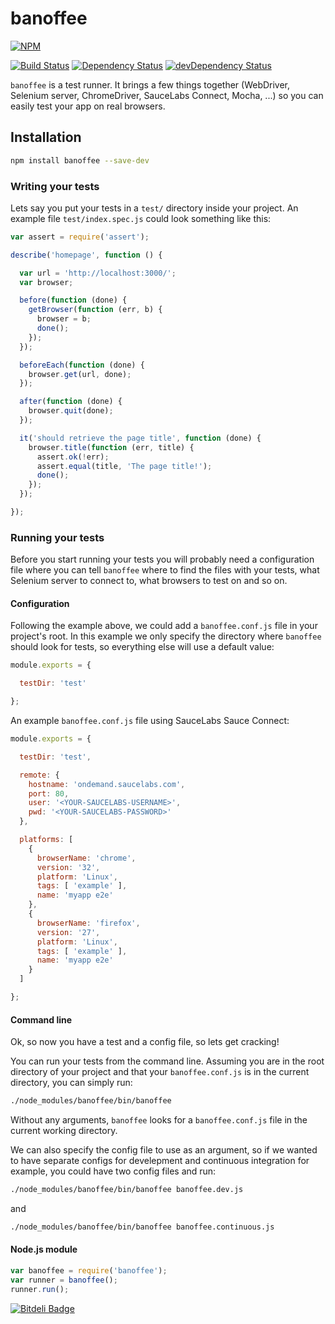 # banoffee

[![NPM](https://nodei.co/npm/horseshoe.png?compact=true)](https://nodei.co/npm/horseshoe/)

[![Build Status](https://secure.travis-ci.org/lupomontero/banoffee.png)](http://travis-ci.org/lupomontero/banoffee) [![Dependency Status](https://david-dm.org/lupomontero/banoffee.svg?theme=shields.io)](https://david-dm.org/lupomontero/banoffee)
[![devDependency Status](https://david-dm.org/lupomontero/banoffee/dev-status.png)](https://david-dm.org/lupomontero/banoffee#info=devDependencies)

`banoffee` is a test runner. It brings a few things together (WebDriver,
Selenium server, ChromeDriver, SauceLabs Connect, Mocha, ...) so you can easily
test your app on real browsers.

## Installation

```sh
npm install banoffee --save-dev
```

### Writing your tests

Lets say you put your tests in a `test/` directory inside your project. An
example file `test/index.spec.js` could look something like this:

```javascript
var assert = require('assert');

describe('homepage', function () {

  var url = 'http://localhost:3000/';
  var browser;

  before(function (done) {
    getBrowser(function (err, b) {
      browser = b;
      done();
    });
  });

  beforeEach(function (done) {
    browser.get(url, done);
  });

  after(function (done) {
    browser.quit(done);
  });

  it('should retrieve the page title', function (done) {
    browser.title(function (err, title) {
      assert.ok(!err);
      assert.equal(title, 'The page title!');
      done();
    });
  });

});
```

### Running your tests

Before you start running your tests you will probably need a configuration file
where you can tell `banoffee` where to find the files with your tests, what
Selenium server to connect to, what browsers to test on and so on.

#### Configuration

Following the example above, we could add a `banoffee.conf.js` file in your
project's root. In this example we only specify the directory where `banoffee`
should look for tests, so everything else will use a default value:

```javascript
module.exports = {

  testDir: 'test'

};
```

An example `banoffee.conf.js` file using SauceLabs Sauce Connect:

```javascript
module.exports = {

  testDir: 'test',

  remote: {
    hostname: 'ondemand.saucelabs.com',
    port: 80,
    user: '<YOUR-SAUCELABS-USERNAME>',
    pwd: '<YOUR-SAUCELABS-PASSWORD>'
  },

  platforms: [
    {
      browserName: 'chrome',
      version: '32',
      platform: 'Linux',
      tags: [ 'example' ],
      name: 'myapp e2e'
    },
    {
      browserName: 'firefox',
      version: '27',
      platform: 'Linux',
      tags: [ 'example' ],
      name: 'myapp e2e'
    }
  ]

};
```

#### Command line

Ok, so now you have a test and a config file, so lets get cracking!

You can run your tests from the command line. Assuming you are in the root
directory of your project and that your `banoffee.conf.js` is in the current
directory, you can simply run:

```sh
./node_modules/banoffee/bin/banoffee
```

Without any arguments, `banoffee` looks for a `banoffee.conf.js` file in the
current working directory.

We can also specify the config file to use as an argument, so if we wanted to
have separate configs for develepment and continuous integration for example,
you could have two config files and run:

```sh
./node_modules/banoffee/bin/banoffee banoffee.dev.js
```

and

```sh
./node_modules/banoffee/bin/banoffee banoffee.continuous.js
```

#### Node.js module

```javascript
var banoffee = require('banoffee');
var runner = banoffee();
runner.run();
```



[![Bitdeli Badge](https://d2weczhvl823v0.cloudfront.net/lupomontero/banoffee/trend.png)](https://bitdeli.com/free "Bitdeli Badge")

